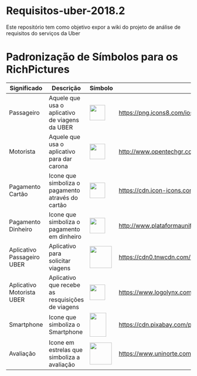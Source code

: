 # Requisitos-uber-2018.2
Este repositório tem como objetivo expor a wiki do projeto de análise de requisitos do serviços da Uber

# Padronização de Símbolos para os RichPictures

|Significado | Descrição                                      | Símbolo| Fonte|
|---         |---                                             | ---    |---   |
| Passageiro | Aquele que usa o aplicativo de viagens da UBER |<img src="https://png.icons8.com/ios/1600/passenger-with-baggage-filled.png" height="42" width="42"> </img>| https://png.icons8.com/ios/1600/passenger-with-baggage-filled.png|
| Motorista  | Aquele que usa o aplicativo para dar carona |<img src="http://www.opentechgr.com.br/wp-content/uploads/2018/07/icon-motorista.png" height="42" width="42"></img>|http://www.opentechgr.com.br/wp-content/uploads/2018/07/icon-motorista.png|
| Pagamento Cartão| Icone que simboliza o pagamento através do cartão | <img src="https://cdn.icon-icons.com/icons2/1259/PNG/512/1495815224-jd15_84582.png" height="42" width="42"></img>|https://cdn.icon-icons.com/icons2/1259/PNG/512/1495815224-jd15_84582.png|
| Pagamento Dinheiro| Icone que simboliza o pagamento em dinheiro|<img src="http://www.plataformaunificada.com.br/imagens/icone-formas-de-pagamento.png" height="42" width="42"></img>|http://www.plataformaunificada.com.br/imagens/icone-formas-de-pagamento.png|
| Aplicativo Passageiro UBER| Aplicativo para solicitar viagens|<img src="https://cdn0.tnwcdn.com/wp-content/blogs.dir/1/files/2016/02/Rider_Icon.png" height="60" width="60"></img>|https://cdn0.tnwcdn.com/wp-content/blogs.dir/1/files/2016/02/Rider_Icon.png|
| Aplicativo Motorista UBER| Aplicativo que recebe as resquisições de viagens | <img src="https://www.logolynx.com/images/logolynx/79/79351419dab7a407c31017eda0f3ca9c.jpeg" height="42" width="42"></img>|https://www.logolynx.com/images/logolynx/79/79351419dab7a407c31017eda0f3ca9c.jpeg|
| Smartphone| Icone que simboliza o Smartphone| <img src="https://cdn.pixabay.com/photo/2016/07/30/19/33/smartphone-1557796_960_720.png" height="65" width="45"></img>|https://cdn.pixabay.com/photo/2016/07/30/19/33/smartphone-1557796_960_720.png|
| Avaliação| Icone em estrelas que simboliza a avaliação | <img src="https://www.uninorte.com.br/wp-content/uploads/2015/09/5-estrela.png" height="60" width="60"></img>|https://www.uninorte.com.br/wp-content/uploads/2015/09/5-estrela.png|
